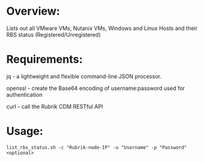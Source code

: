 # Overview:

Lists out all VMware VMs, Nutanix VMs, Windows and Linux Hosts and their RBS status (Registered/Unregistered)

# Requirements: 

jq - a lightweight and flexible command-line JSON processor.

openssl - create the Base64 encoding of username:password used for authentication

curl - call the Rubrik CDM RESTful API

# Usage: 

`list_rbs_status.sh -c "Rubrik-node-IP" -u "Username" -p "Password" <optional>`
